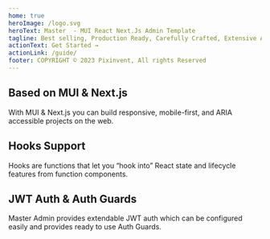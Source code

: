 ```yaml
---
home: true
heroImage: /logo.svg
heroText: Master  - MUI React Next.Js Admin Template
tagline: Best selling, Production Ready, Carefully Crafted, Extensive Admin Template
actionText: Get Started →
actionLink: /guide/
footer: COPYRIGHT © 2023 Pixinvent, All rights Reserved
---
```


<div class="features">
  <div class="feature">
    <h2>Based on MUI & Next.js</h2>
    <p>With MUI & Next.js you can build responsive, mobile-first, and ARIA accessible projects on the web.</p>
  </div>
  <div class="feature">
    <h2>Hooks Support</h2>
    <p>Hooks are functions that let you “hook into” React state and lifecycle features from function components.</p>
  </div>
  <div class="feature">
    <h2>JWT Auth & Auth Guards</h2>
    <p>Master Admin provides extendable JWT auth which can be configured easily and provides ready to use Auth Guards.</p>
  </div>
</div>
